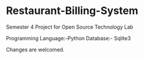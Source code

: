 # Restaurant-Billing-System
Semester 4 Project for Open Source Technology Lab

Programming Language:-Python
Database:- Sqlite3

Changes are welcomed.
